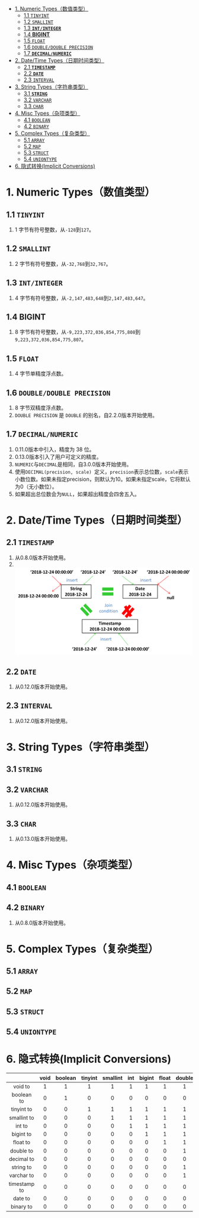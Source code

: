 <!-- TOC  -->
- [1. Numeric Types（数值类型）](#1-numeric-types数值类型)
    - [1.1 `TINYINT`](#11-tinyint)
    - [1.2 `SMALLINT`](#12-smallint)
    - [1.3 **`INT/INTEGER`**](#13-intinteger)
    - [1.4 **BIGINT**](#14-bigint)
    - [1.5 `FLOAT`](#15-float)
    - [1.6 `DOUBLE/DOUBLE PRECISION`](#16-doubledouble-precision)
    - [1.7 **`DECIMAL/NUMERIC`**](#17-decimalnumeric)
- [2. Date/Time Types（日期时间类型）](#2-datetime-types日期时间类型)
    - [2.1 **`TIMESTAMP`**](#21-timestamp)
    - [2.2 **`DATE`**](#22-date)
    - [2.3 `INTERVAL`](#23-interval)
- [3. String Types（字符串类型）](#3-string-types字符串类型)
    - [3.1 **`STRING`**](#31-string)
    - [3.2 `VARCHAR`](#32-varchar)
    - [3.3 `CHAR`](#33-char)
- [4. Misc Types（杂项类型）](#4-misc-types杂项类型)
    - [4.1 `BOOLEAN`](#41-boolean)
    - [4.2 `BINARY`](#42-binary)
- [5. Complex Types（复杂类型）](#5-complex-types复杂类型)
    - [5.1 `ARRAY`](#51-array)
    - [5.2 `MAP`](#52-map)
    - [5.3 `STRUCT`](#53-struct)
    - [5.4 `UNIONTYPE`](#54-uniontype)
- [6. 隐式转换(Implicit Conversions)](#6-隐式转换implicit-conversions)
<!-- /TOC -->
# 1. Numeric Types（数值类型）
## 1.1 `TINYINT`
1. 1 字节有符号整数，从`-128`到`127`。<br>
## 1.2 `SMALLINT`
1. 2 字节有符号整数，从`-32,768`到`32,767`。<br>
## 1.3 **`INT/INTEGER`**
1. 4 字节有符号整数，从`-2,147,483,648`到`2,147,483,647`。<br>
## 1.4 **BIGINT**
1. 8 字节有符号整数，从`-9,223,372,036,854,775,808`到`9,223,372,036,854,775,807`。<br>
## 1.5 `FLOAT`
1. 4 字节单精度浮点数。<br>
## 1.6 `DOUBLE/DOUBLE PRECISION`
1. 8 字节双精度浮点数。<br>
2. `DOUBLE PRECISION` 是 `DOUBLE` 的别名，自2.2.0版本开始使用。<br>
## 1.7 **`DECIMAL/NUMERIC`**
1. 0.11.0版本中引入，精度为 38 位。<br>
2. 0.13.0版本引入了用户可定义的精度。<br>
3. `NUMERIC`与`DECIMAL`是相同，自3.0.0版本开始使用。<br>
4. 使用`DECIMAL(precision, scale) `定义，`precision`表示总位数，`scale`表示小数位数。如果未指定precision，则默认为10。如果未指定scale，它将默认为0（无小数位）。<br>
5. 如果超出总位数会为`NULL`，如果超出精度会四舍五入。<br>
# 2. Date/Time Types（日期时间类型）
## 2.1 **`TIMESTAMP`**
1. 从0.8.0版本开始使用。<br>
2. <br>![timestamp](pic/timestamp.png)
## 2.2 **`DATE`**
1. 从0.12.0版本开始使用。<br>
## 2.3 `INTERVAL`
1. 从0.12.0版本开始使用。<br>
# 3. String Types（字符串类型）
## 3.1 **`STRING`**
## 3.2 `VARCHAR`
1. 从0.12.0版本开始使用。<br>
## 3.3 `CHAR`
1. 从0.13.0版本开始使用。<br>
# 4. Misc Types（杂项类型）
## 4.1 `BOOLEAN`
## 4.2 `BINARY`
1. 从0.8.0版本开始使用。<br>
# 5. Complex Types（复杂类型）
## 5.1 `ARRAY`
## 5.2 `MAP`
## 5.3 `STRUCT`
## 5.4 `UNIONTYPE`
# 6. 隐式转换(Implicit Conversions)
|            |void |boolean|tinyint|smallint| int |bigint|float|double|decimal|string|varchar|timestamp|date |binary|
|:----------:|:---:|:-----:|:-----:|:------:|:---:|:----:|:---:|:----:|:-----:|:----:|:-----:|:-------:|:---:|:----:|
|  void to   |  1  |   1   |   1   |    1   |  1  |   1  |  1  |   1  |   1   |  1   |   1   |    1    |  1  |   1  |
| boolean to |  0  |   1   |   0   |    0   |  0  |   0  |  0  |   0  |   0   |  0   |   0   |    0    |  0  |   0  |
| tinyint to |  0  |   0   |   1   |    1   |  1  |   1  |  1  |   1  |   1   |  1   |   1   |    0    |  0  |   0  |
|smallint to |  0  |   0   |   0   |    1   |  1  |   1  |  1  |   1  |   1   |  1   |   1   |    0    |  0  |   0  |
|   int to   |  0  |   0   |   0   |    0   |  1  |   1  |  1  |   1  |   1   |  1   |   1   |    0    |  0  |   0  |
| bigint to  |  0  |   0   |   0   |    0   |  0  |   1  |  1  |   1  |   1   |  1   |   1   |    0    |  0  |   0  |
|  float to  |  0  |   0   |   0   |    0   |  0  |   0  |  1  |   1  |   1   |  1   |   1   |    0    |  0  |   0  |
|  double to |  0  |   0   |   0   |    0   |  0  |   0  |  0  |   1  |   1   |  1   |   1   |    0    |  0  |   0  |
| decimal to |  0  |   0   |   0   |    0   |  0  |   0  |  0  |   0  |   1   |  1   |   1   |    0    |  0  |   0  |
| string to  |  0  |   0   |   0   |    0   |  0  |   0  |  0  |   1  |   1   |  1   |   1   |    0    |  0  |   0  |
| varchar to |  0  |   0   |   0   |    0   |  0  |   0  |  0  |   1  |   1   |  1   |   1   |    0    |  0  |   0  |
|timestamp to|  0  |   0   |   0   |    0   |  0  |   0  |  0  |   0  |   0   |  1   |   1   |    1    |  0  |   0  |
|  date to   |  0  |   0   |   0   |    0   |  0  |   0  |  0  |   0  |   0   |  1   |   1   |    0    |  1  |   0  |
|  binary to |  0  |   0   |   0   |    0   |  0  |   0  |  0  |   0  |   0   |  0   |   0   |    0    |  0  |   1  |